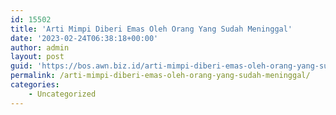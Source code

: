 ```yaml
---
id: 15502
title: 'Arti Mimpi Diberi Emas Oleh Orang Yang Sudah Meninggal'
date: '2023-02-24T06:38:18+00:00'
author: admin
layout: post
guid: 'https://bos.awn.biz.id/arti-mimpi-diberi-emas-oleh-orang-yang-sudah-meninggal/'
permalink: /arti-mimpi-diberi-emas-oleh-orang-yang-sudah-meninggal/
categories:
    - Uncategorized
---
```



